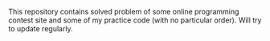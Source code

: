 This repository contains solved problem of some online programming contest site and some of my practice code (with no particular order). Will try to update regularly. 